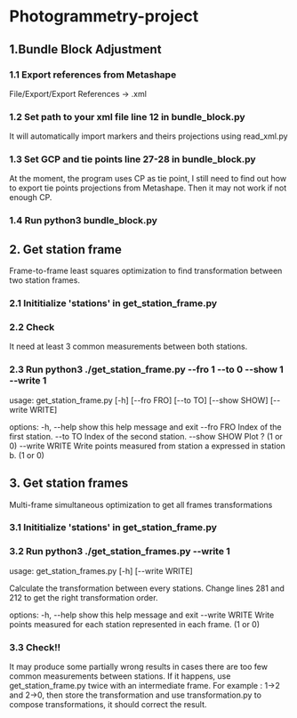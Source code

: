 # Photogrammetry-project


## 1.Bundle Block Adjustment
### 1.1 Export references from Metashape
File/Export/Export References -> .xml
### 1.2 Set path to your xml file line 12 in bundle_block.py
It will automatically import markers and theirs projections using read_xml.py
### 1.3 Set GCP and tie points line 27-28 in bundle_block.py
At the moment, the program uses CP as tie point, I still need to find out how to export tie points projections from Metashape. Then it may not work if not enough CP.
### 1.4 Run python3 bundle_block.py


## 2. Get station frame
Frame-to-frame least squares optimization to find transformation between two station frames.
### 2.1 Inititialize 'stations' in get_station_frame.py
### 2.2 Check
It need at least 3 common measurements between both stations.
### 2.3 Run python3 ./get_station_frame.py --fro 1 --to 0 --show 1 --write 1
usage: get_station_frame.py [-h] [--fro FRO] [--to TO] [--show SHOW] [--write WRITE]

options:
  -h, --help     show this help message and exit
  --fro FRO      Index of the first station.
  --to TO        Index of the second station.
  --show SHOW    Plot ? (1 or 0)
  --write WRITE  Write points measured from station a expressed in station b. (1 or 0)


## 3. Get station frames
Multi-frame simultaneous optimization to get all frames transformations
### 3.1 Inititialize 'stations' in get_station_frame.py
### 3.2 Run python3 ./get_station_frames.py --write 1
usage: get_station_frames.py [-h] [--write WRITE]

Calculate the transformation between every stations. Change lines 281 and 212 to get the right
transformation order.

options:
  -h, --help     show this help message and exit
  --write WRITE  Write points measured for each station represented in each frame. (1 or 0)
### 3.3 Check!!
It may produce some partially wrong results in cases there are too few common measurements between stations. If it happens, use get_station_frame.py twice with an intermediate frame. For example : 1->2 and 2->0, then store the transformation and use transformation.py to compose transformations, it should correct the result.

